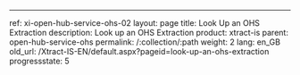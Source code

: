 ---
ref: xi-open-hub-service-ohs-02
layout: page
title: Look Up an OHS Extraction
description: Look up an OHS Extraction
product: xtract-is
parent: open-hub-service-ohs
permalink: /:collection/:path
weight: 2
lang: en_GB
old_url: /Xtract-IS-EN/default.aspx?pageid=look-up-an-ohs-extraction
progressstate: 5
